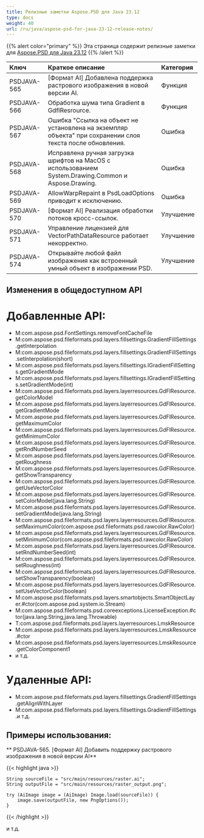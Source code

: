 ```yaml
---
title: Релизные заметки Aspose.PSD для Java 23.12
type: docs
weight: 40
url: /ru/java/aspose-psd-for-java-23-12-release-notes/
---
```


{{% alert color="primary" %}} Эта страница содержит релизные заметки для [Aspose.PSD для Java 23.12](https://downloads.aspose.com/psd/java/new-releases/aspose.psd-for-java-23.12/) {{% /alert %}}

| **Ключ**    | **Краткое описание**                                                                                  | **Категория** |
|:------------|:----------------------------------------------------------------------------------------------------|:-------------|
| PSDJAVA-565 | [Формат AI] Добавлена поддержка растрового изображения в новой версии AI.                            | Функция       |
| PSDJAVA-566 | Обработка шума типа Gradient в GdflResrource.                                                       | Функция       |
| PSDJAVA-567 | Ошибка "Ссылка на объект не установлена на экземпляр объекта" при сохранении слоя текста после обновления. | Ошибка        |
| PSDJAVA-568 | Исправлена ручная загрузка шрифтов на MacOS с использованием System.Drawing.Common и Aspose.Drawing. | Ошибка        |
| PSDJAVA-569 | AllowWarpRepaint в PsdLoadOptions приводит к исключению.                                           | Ошибка        |
| PSDJAVA-570 | [Формат AI] Реализация обработки потоков кросс-ссылок.                                             | Улучшение     |
| PSDJAVA-571 | Управление лицензией для VectorPathDataResource работает некорректно.                                | Улучшение     |
| PSDJAVA-574 | Открывайте любой файл изображения как встроенный умный объект в изображении PSD.                    | Улучшение     |

## **Изменения в общедоступном API**
# **Добавленные API:**

- M:com.aspose.psd.FontSettings.removeFontCacheFile 
- M:com.aspose.psd.fileformats.psd.layers.fillsettings.GradientFillSettings.getInterpolation
- M:com.aspose.psd.fileformats.psd.layers.fillsettings.GradientFillSettings.setInterpolation(short)
- M:com.aspose.psd.fileformats.psd.layers.fillsettings.IGradientFillSettings.getGradientMode
- M:com.aspose.psd.fileformats.psd.layers.fillsettings.IGradientFillSettings.setGradientMode(int)
- M:com.aspose.psd.fileformats.psd.layers.layerresources.GdFlResource.getColorModel
- M:com.aspose.psd.fileformats.psd.layers.layerresources.GdFlResource.getGradientMode
- M:com.aspose.psd.fileformats.psd.layers.layerresources.GdFlResource.getMaximumColor
- M:com.aspose.psd.fileformats.psd.layers.layerresources.GdFlResource.getMinimumColor
- M:com.aspose.psd.fileformats.psd.layers.layerresources.GdFlResource.getRndNumberSeed
- M:com.aspose.psd.fileformats.psd.layers.layerresources.GdFlResource.getRoughness
- M:com.aspose.psd.fileformats.psd.layers.layerresources.GdFlResource.getShowTransparency
- M:com.aspose.psd.fileformats.psd.layers.layerresources.GdFlResource.getUseVectorColor 
- M:com.aspose.psd.fileformats.psd.layers.layerresources.GdFlResource.setColorModel(java.lang.String)
- M:com.aspose.psd.fileformats.psd.layers.layerresources.GdFlResource.setGradientMode(java.lang.String)
- M:com.aspose.psd.fileformats.psd.layers.layerresources.GdFlResource.setMaximumColor(com.aspose.psd.fileformats.psd.rawcolor.RawColor)
- M:com.aspose.psd.fileformats.psd.layers.layerresources.GdFlResource.setMinimumColor(com.aspose.psd.fileformats.psd.rawcolor.RawColor)
- M:com.aspose.psd.fileformats.psd.layers.layerresources.GdFlResource.setRndNumberSeed(int)
- M:com.aspose.psd.fileformats.psd.layers.layerresources.GdFlResource.setRoughness(int)
- M:com.aspose.psd.fileformats.psd.layers.layerresources.GdFlResource.setShowTransparency(boolean)
- M:com.aspose.psd.fileformats.psd.layers.layerresources.GdFlResource.setUseVectorColor(boolean)
- M:com.aspose.psd.fileformats.psd.layers.smartobjects.SmartObjectLayer.#ctor(com.aspose.psd.system.io.Stream)
- M:com.aspose.psd.fileformats.psd.coreexceptions.LicenseException.#ctor(java.lang.String,java.lang.Throwable)
- T:com.aspose.psd.fileformats.psd.layers.layerresources.LmskResource
- M:com.aspose.psd.fileformats.psd.layers.layerresources.LmskResource.#ctor
- M:com.aspose.psd.fileformats.psd.layers.layerresources.LmskResource.getColorComponent1
- и т.д.

# **Удаленные API:**

- M:com.aspose.psd.fileformats.psd.layers.fillsettings.GradientFillSettings.getAlignWithLayer
- M:com.aspose.psd.fileformats.psd.layers.fillsettings.GradientFillSettings.и т.д.

## **Примеры использования:**

** PSDJAVA-565. [Формат AI] Добавить поддержку растрового изображения в новой версии AI**

{{< highlight java >}}

    String sourceFile = "src/main/resources/raster.ai";
    String outputFile = "src/main/resources/raster_output.png";

    try (AiImage image = (AiImage) Image.load(sourceFile)) {
        image.save(outputFile, new PngOptions());
    }

{{< /highlight >}}

и т.д.